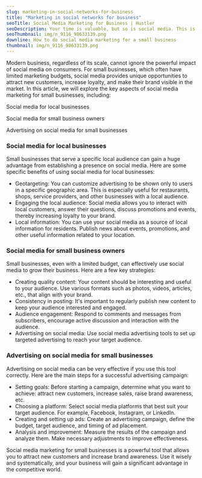 ```yaml
---
slug: marketing-in-social-networks-for-business
title: "Marketing in social networks for business"
seoTitle: Social Media Marketing for Business | Hustler
seoDescription: Your time is valuable, but so is social media. This is what is needed small business owners to know in order to use it as efficiently as possible every platform.
seoThumbnail: img/n_9116_98633139.png
downline: How to do social media marketing for a small business
thumbnail: img/n_9116_98633139.png
---
```


Modern business, regardless of its scale, cannot ignore the powerful impact of social media on consumers. For small businesses, which often have limited marketing budgets, social media provides unique opportunities to attract new customers, increase loyalty, and make their brand visible in the market. In this article, we will explore the key aspects of social media marketing for small businesses, including:

Social media for local businesses

Social media for small business owners

Advertising on social media for small businesses

### Social media for local businesses

Small businesses that serve a specific local audience can gain a huge advantage from establishing a presence on social media. Here are some specific benefits of using social media for local businesses:

- Geotargeting: You can customize advertising to be shown only to users in a specific geographic area. This is especially useful for restaurants, shops, service providers, and other businesses with a local audience.
- Engaging the local audience: Social media allows you to interact with local customers, answer their questions, discuss promotions and events, thereby increasing loyalty to your brand.
- Local information: You can use your social media as a source of local information for residents. Publish news about events, promotions, and other useful information related to your location.

### Social media for small business owners

Small businesses, even with a limited budget, can effectively use social media to grow their business. Here are a few key strategies:

- Creating quality content: Your content should be interesting and useful to your audience. Use various formats such as photos, videos, articles, etc., that align with your brand.
- Consistency in posting: It's important to regularly publish new content to keep your audience interested and engaged.
- Audience engagement: Respond to comments and messages from subscribers, encourage active discussion and interaction with the audience.
- Advertising on social media: Use social media advertising tools to set up targeted advertising to reach your target audience.

### Advertising on social media for small businesses

Advertising on social media can be very effective if you use this tool correctly. Here are the main steps for a successful advertising campaign:

- Setting goals: Before starting a campaign, determine what you want to achieve: attract new customers, increase sales, raise brand awareness, etc.
- Choosing a platform: Select social media platforms that best suit your target audience. For example, Facebook, Instagram, or LinkedIn.
- Creating and setting up ads: Create an advertising campaign, define the budget, target audience, and timing of ad placement.
- Analysis and improvement: Measure the results of the campaign and analyze them. Make necessary adjustments to improve effectiveness.

Social media marketing for small businesses is a powerful tool that allows you to attract new customers and increase brand awareness. Use it wisely and systematically, and your business will gain a significant advantage in the competitive world.
